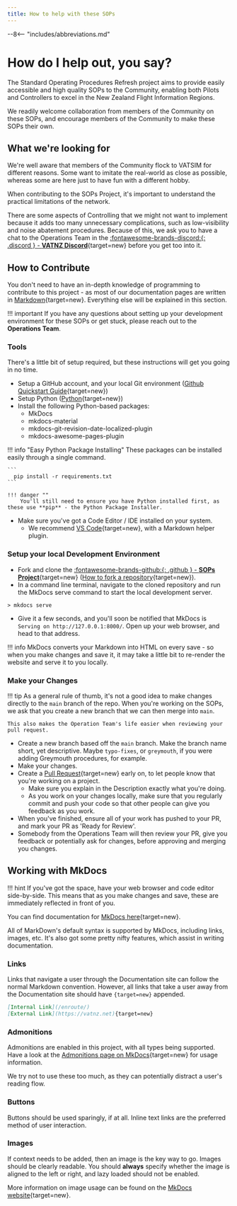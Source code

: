 ```yaml
---
title: How to help with these SOPs
---
```


--8<-- "includes/abbreviations.md"

# How do I help out, you say?

The Standard Operating Procedures Refresh project aims to provide easily accessible and high quality SOPs to the Community, enabling both Pilots and Controllers to excel in the New Zealand Flight Information Regions.

We readily welcome collaboration from members of the Community on these SOPs, and encourage members of the Community to make these SOPs their own.

## What we're looking for

We're well aware that members of the Community flock to VATSIM for different reasons. Some want to imitate the real-world as close as possible, whereas some are here just to have fun with a different hobby.

When contributing to the SOPs Project, it's important to understand the practical limitations of the network. 

There are some aspects of Controlling that we might not want to implement because it adds too many unnecessary complications, such as low-visibility and noise abatement procedures. Because of this, we ask you to have a chat to the Operations Team in the [:fontawesome-brands-discord:{: .discord } - **VATNZ Discord**](https://www.vatnz.net/discord/){target=new} before you get too into it.




## How to Contribute

You don't need to have an in-depth knowledge of programming to contribute to this project - as most of our documentation pages are written in [Markdown](https://www.markdownguide.org/){target=new}. Everything else will be explained in this section.

!!! important
    If you have any questions about setting up your development environment for these SOPs or get stuck, please reach out to the **Operations Team**.

### Tools

There's a little bit of setup required, but these instructions will get you going in no time.


* Setup a GitHub account, and your local Git environment ([Github Quickstart Guide](https://docs.github.com/en/get-started/quickstart){target=new})
* Setup Python ([Python](https://www.python.org/downloads/){target=new})
* Install the following Python-based packages:
     * MkDocs
     * mkdocs-material
     * mkdocs-git-revision-date-localized-plugin
     * mkdocs-awesome-pages-plugin

!!! info "Easy Python Package Installing"
    These packages can be installed easily through a single command. 

    ```
      pip install -r requirements.txt
    ```

    !!! danger ""
        You'll still need to ensure you have Python installed first, as these use **pip** - the Python Package Installer.

* Make sure you've got a Code Editor / IDE installed on your system.
    * We recommend [VS Code](https://code.visualstudio.com/){target=new}, with a Markdown helper plugin.
  

### Setup your local Development Environment

- Fork and clone the [:fontawesome-brands-github:{: .github } -  **SOPs Project**](https://github.com/flybywiresim/docs){target=new} ([How to fork a repository](https://docs.github.com/en/get-started/quickstart/fork-a-repo){target=new}).
- In a command line terminal, navigate to the cloned repository and run the MkDocs serve command to start the local development server.

```
> mkdocs serve
```

- Give it a few seconds, and you'll soon be notified that MkDocs is `Serving on http://127.0.0.1:8000/`. Open up your web browser, and head to that address.

!!! info
    MkDocs converts your Markdown into HTML on every save - so when you make changes and save it, it may take a little bit to re-render the website and serve it to you locally.


### Make your Changes

!!! tip
    As a general rule of thumb, it's not a good idea to make changes directly to the `main` branch of the repo. When you're working on the SOPs, we ask that you create a new branch that we can then merge into `main`. 

    This also makes the Operation Team's life easier when reviewing your pull request.

- Create a new branch based off the `main` branch. Make the branch name short, yet descriptive. Maybe `typo-fixes`, or `greymouth`,  if you were adding Greymouth procedures, for example.
- Make your changes.
- Create a [Pull Request](https://docs.github.com/en/github/collaborating-with-pull-requests/proposing-changes-to-your-work-with-pull-requests/creating-a-pull-request-from-a-forkhttps://docs.github.com/en/github/collaborating-with-pull-requests/proposing-changes-to-your-work-with-pull-requests/creating-a-pull-request-from-a-fork){target=new} early on, to let people know that you're working on a project. 
    - Make sure you explain in the Description exactly what you're doing.
    - As you work on your changes locally, make sure that you regularly commit and push your code so that other people can give you feedback as you work. 
- When you've finished, ensure all of your work has pushed to your PR, and mark your PR as 'Ready for Review'.
- Somebody from the Operations Team will then review your PR, give you feedback or potentially ask for changes, before approving and merging you changes.


## Working with MkDocs

!!! hint
    If you've got the space, have your web browser and code editor side-by-side. This means that as you make changes and save, these are immediately reflected in front of you.

You can find documentation for [MkDocs here](https://squidfunk.github.io/mkdocs-material/reference/abbreviations/){target=new}. 

All of MarkDown's default syntax is supported by MkDocs, including links, images, etc. It's also got some pretty nifty features, which assist in writing documentation.

### Links

Links that navigate a user through the Documentation site can follow the normal Markdown convention. However, all links that take a user away from the Documentation site should have `{target=new}` appended.

``` markdown
[Internal Link](/enroute/)
[External Link](https://vatnz.net){target=new}
```

### Admonitions

Admonitions are enabled in this project, with all types being supported. Have a look at the [Admonitions page on MkDocs](https://squidfunk.github.io/mkdocs-material/reference/admonitions/){target=new} for usage information.

We try not to use these too much, as they can potentially distract a user's reading flow.

### Buttons

Buttons should be used sparingly, if at all. Inline text links are the preferred method of user interaction.

### Images

If context needs to be added, then an image is the key way to go. Images should be clearly readable. You should **always** specify whether the image is aligned to the left or right, and lazy loaded should not be enabled.

More information on image usage can be found on the [MkDocs website](https://squidfunk.github.io/mkdocs-material/reference/images/#image-alignment){target=new}.

